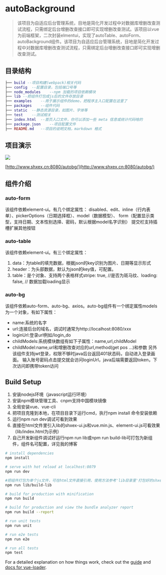 # autoBackground

> 该项目为自适应后台管理系统，目地是简化开发过程中对数据库增删改查测试流程，只需绑定后台增删改查接口即可实现增删改查测试。该项目以vue为前端框架，二次封装elmentui，实现了autoTable、autoForm、autoBackground组件。该项目为自适应后台管理系统，目地是简化开发过程中对数据库增删改查测试流程，只需绑定后台增删改查接口即可实现增删改查测试。

## 目录结构

``` lua
├── build --项目构建(webpack)相关代码
├── config  --配置目录，包括端口号等
├── node_modules    --npm 加载的项目依赖模块
├── lib --把组件打包成js后的文件存放目录
├── examples    --用于展示组件的demo，把程序主入口配置在这里了
├── packages    --组件代码
├── static  --静态资源目录，如图片、字体等
├── test    --测试相关
├── index.html  --首页入口文件，你可以添加一些 meta 信息或统计代码啥的
├── package.json    --项目配置文件
├── README.md   --项目的说明文档，markdown 格式
```
## 项目演示

<img src = "http://www.shxex.cn:8080/autobg/img/autologin.png"/>

[http://www.shxex.cn:8080/autobg/](http://www.shxex.cn:8080/autobg/)

## 组件介绍

### auto-form

该组件依赖element-ui。有几个绑定属性：
disabled、edit、inline（行内表单）、pickerOptions（日期选择框）、model（数据模型）、
form（配置显示类型，支持日期、文本性别选择、密码，默认根据model名字识别）
提交栏支持插槽扩展其他按钮

### auto-table

该组件依赖element-ui。有三个绑定属性：
1. data：为table的填充数据，根据json的key识别为图片、日期等显示形式
2. header：为头部数据，默认为json的key值，可配置。
3. table：是个对象、支持两个表格样式stripe: true, //是否为斑马纹、loading: false, // 数据加载loading显示

### auto-bg

该组件依赖auto-form、auto-bg、axios。auto-bg组件有一个绑定属性models为一个对象，有如下属性：
- name:系统的名字
- url:连接后台的域名，调试时通常为http://localhost:8080/xxx
- loginUrl:登录url例如/login_do
- childModels:系统模块数组有如下子属性：name,url,childModel
- childModel:name,url和增删改查对应的url,method(get pos ...)和参数
另外该组件支持jwt登录，权限不够时java后台返回401状态码，自动进入登录画面。
输入账号密码点击提交就会访问loginUrl，java后端需要返回token，下次访问即携带token访问

## Build Setup

1. 安装nodejs环境（javascript运行环境）
2. 安装npm模块管理工具、cnpm支持中国模块镜像
3. 全局安装vue、vue-cli
4. 把项目克隆到本地，在项目目录下运行cmd，执行npm install 命令安装依赖
5. 运行npm run dev调试可看到效果
6. 直接在html文件里引入lib的shxex-ui.js和vue.min.js、element-ui.js可看效果（lib/index.html为示例）
7. 自己开发新组件调试好运行npm run lib或npm run build-lib可打包为新组件，组件名可配置，详见我的博客

``` bash
# install dependencies
npm install

# serve with hot reload at localhost:8079
npm run dev

#把组件打包为单个js文件，可在html文件直接引用，使用方法参考'lib目录里'打包好的shxex-ui.js和使用示例index.html
npm run lib/build-lib

# build for production with minification
npm run build

# build for production and view the bundle analyzer report
npm run build --report

# run unit tests
npm run unit

# run e2e tests
npm run e2e

# run all tests
npm test
```

For a detailed explanation on how things work, check out the [guide](http://vuejs-templates.github.io/webpack/) and [docs for vue-loader](http://vuejs.github.io/vue-loader).

